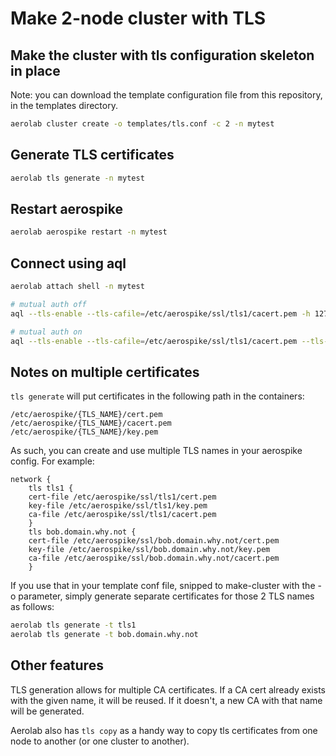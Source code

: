 # Make 2-node cluster with TLS

## Make the cluster with tls configuration skeleton in place

Note: you can download the template configuration file from this repository, in the templates directory.

```bash
aerolab cluster create -o templates/tls.conf -c 2 -n mytest
```

## Generate TLS certificates

```bash
aerolab tls generate -n mytest
```

## Restart aerospike

```bash
aerolab aerospike restart -n mytest
```

## Connect using aql

```bash
aerolab attach shell -n mytest

# mutual auth off
aql --tls-enable --tls-cafile=/etc/aerospike/ssl/tls1/cacert.pem -h 127.0.0.1:tls1:4333

# mutual auth on
aql --tls-enable --tls-cafile=/etc/aerospike/ssl/tls1/cacert.pem --tls-keyfile=/etc/aerospike/ssl/tls1/key.pem --tls-certfile=/etc/aerospike/ssl/tls1/cert.pem -h 127.0.0.1:tls1:4333
```

## Notes on multiple certificates

`tls generate` will put certificates in the following path in the containers:

```
/etc/aerospike/{TLS_NAME}/cert.pem
/etc/aerospike/{TLS_NAME}/cacert.pem
/etc/aerospike/{TLS_NAME}/key.pem
```

As such, you can create and use multiple TLS names in your aerospike config. For example:

```
network {
    tls tls1 {
    cert-file /etc/aerospike/ssl/tls1/cert.pem
    key-file /etc/aerospike/ssl/tls1/key.pem
    ca-file /etc/aerospike/ssl/tls1/cacert.pem
    }
    tls bob.domain.why.not {
    cert-file /etc/aerospike/ssl/bob.domain.why.not/cert.pem
    key-file /etc/aerospike/ssl/bob.domain.why.not/key.pem
    ca-file /etc/aerospike/ssl/bob.domain.why.not/cacert.pem
    }
```

If you use that in your template conf file, snipped to make-cluster with the -o parameter, simply generate separate certificates for those 2 TLS names as follows:
```bash
aerolab tls generate -t tls1
aerolab tls generate -t bob.domain.why.not
```

## Other features

TLS generation allows for multiple CA certificates. If a CA cert already exists with the given name, it will be reused. If it doesn't, a new CA with that name will be generated.

Aerolab also has `tls copy` as a handy way to copy tls certificates from one node to another (or one cluster to another).
